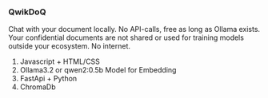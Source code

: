### QwikDoQ
Chat with your document locally. No API-calls, free as long as Ollama exists. 
Your confidential documents are not shared or used for training models outside your ecosystem. 
No internet.

1. Javascript + HTML/CSS
2. Ollama3.2 or qwen2:0.5b Model for Embedding
3. FastApi + Python
4. ChromaDb